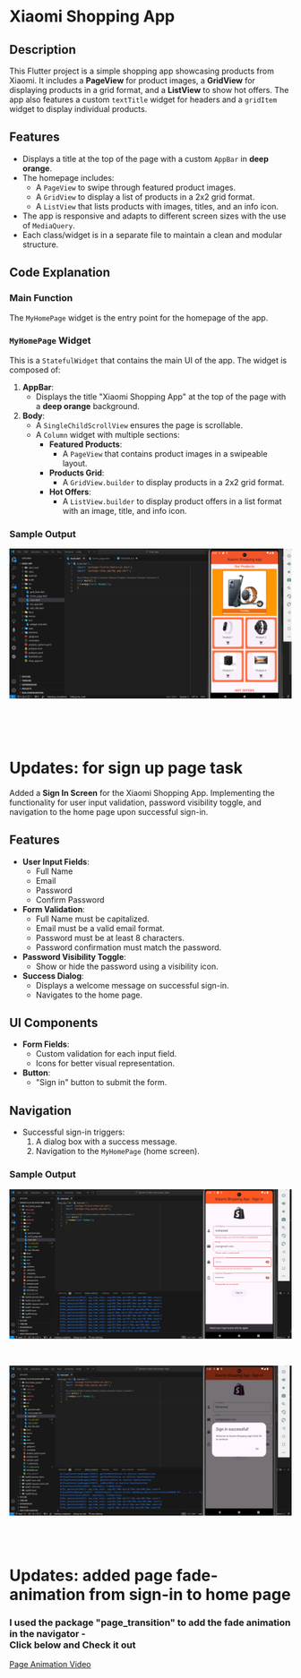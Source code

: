 # Xiaomi Shopping App

## Description  
This Flutter project is a simple shopping app showcasing products from Xiaomi. It includes a **PageView** for product images, a **GridView** for displaying products in a grid format, and a **ListView** to show hot offers. The app also features a custom `textTitle` widget for headers and a `gridItem` widget to display individual products.

## Features  
- Displays a title at the top of the page with a custom `AppBar` in **deep orange**.
- The homepage includes:
  - A `PageView` to swipe through featured product images.
  - A `GridView` to display a list of products in a 2x2 grid format.
  - A `ListView` that lists products with images, titles, and an info icon.
- The app is responsive and adapts to different screen sizes with the use of `MediaQuery`.
- Each class/widget is in a separate file to maintain a clean and modular structure.

## Code Explanation  

### Main Function  
The `MyHomePage` widget is the entry point for the homepage of the app.

### `MyHomePage` Widget  
This is a `StatefulWidget` that contains the main UI of the app. The widget is composed of:
1. **AppBar**:
   - Displays the title "Xiaomi Shopping App" at the top of the page with a **deep orange** background.
2. **Body**:
   - A `SingleChildScrollView` ensures the page is scrollable.
   - A `Column` widget with multiple sections:
     - **Featured Products**: 
       - A `PageView` that contains product images in a swipeable layout.
     - **Products Grid**: 
       - A `GridView.builder` to display products in a 2x2 grid format.
     - **Hot Offers**:
       - A `ListView.builder` to display product offers in a list format with an image, title, and info icon.

### Sample Output  
![Alt Text](r-output.png)

<br>
<br>
<br>

# Updates: for sign up page task

Added a **Sign In Screen** for the Xiaomi Shopping App. Implementing the functionality for user input validation, password visibility toggle, and navigation to the home page upon successful sign-in.

## Features

- **User Input Fields**: 
  - Full Name
  - Email
  - Password
  - Confirm Password
- **Form Validation**:
  - Full Name must be capitalized.
  - Email must be a valid email format.
  - Password must be at least 8 characters.
  - Password confirmation must match the password.
- **Password Visibility Toggle**:
  - Show or hide the password using a visibility icon.
- **Success Dialog**:
  - Displays a welcome message on successful sign-in.
  - Navigates to the home page.

## UI Components
- **Form Fields**:
  - Custom validation for each input field.
  - Icons for better visual representation.
- **Button**:
  - "Sign in" button to submit the form.

## Navigation
- Successful sign-in triggers:
  1. A dialog box with a success message.
  2. Navigation to the `MyHomePage` (home screen).


### Sample Output  
![Alt Text](r2-output.png)

<br>

![Alt Text](r3-output.png)

<br>
<br>

# Updates: added page fade-animation from sign-in to home page
### I used the package "page_transition" to add the fade animation in the navigator - <br> Click below and Check it out
[Page Animation Video](PageAnimation.mp4)

